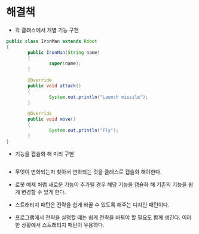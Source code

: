 # 해결책

* 각 클래스에서 개별 기능 구현

```java
public class IronMan extends Robot
{
		public IronMan(String name) 
		{
				super(name);
		}
	
		@Override
		public void attack() 
		{
				System.out.println("Launch missile");
		}
	
		@Override
		public void move() 
		{
				System.out.println("Fly");
		}
}
```

* 기능을 캡슐화 해 미리 구현

```java

```

* 무엇이 변화되는지 찾아서 변화되는 것을 클래스로 캡슐화 해야한다.

* 로봇 예제 처럼 새로운 기능이 추가될 경우 해당 기능을 캡슐화 해 기존의 기능을 쉽게 변경할 수 있게 한다.

* 스트래티지 패턴은 전략을 쉽게 바꿀 수 있도록 해주는 디자인 패턴이다.

* 프로그램에서 전략을 실행할 떄는 쉽게 전략을 바꿔야 할 필요도 함께 생긴다. 이러한 상황에서 스트래티지 패턴이 유용하다. 
